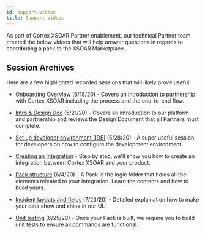 ```yaml
---
id: support-videos 
title: Support Videos 
---
```


As part of Cortex XSOAR Partner enablement, our technical Partner team created the below videos that will help answer questions in regards to contributing a pack to the XSOAR Marketplace. 

## Session Archives

Here are a few highlighted recorded sessions that will likely prove useful:

- <a href="https://drive.google.com/file/d/1mHRA0U14squFNJ05BpVvwDmWMOuG8yv9/view?usp=sharing" target="_blank">Onboarding Overview</a> (6/18/20) - Covers an introduction to partnership with Cortex XSOAR including the process and the end-to-end flow.

- <a href="https://drive.google.com/file/d/1-DoQ5YfvocRlVfsC0G2J_xovnUvQ6lsr/view?usp=sharing" target="_blank">Intro &amp; Design Doc</a> (5/21/20) - Covers an introduction to our platform and partnership and reviews the Design Document that all Partners must complete. 

- <a href="https://drive.google.com/file/d/1-dpV0sWexlEfEhFuP1p6fLmmsL7zrvCZ/view?usp=sharing" target="_blank">Set up developer environment (IDE)</a> (5/28/20) - A super useful session for developers on how to configure the development environment.

- <a href="https://drive.google.com/file/d/1MWwPE0jG_zyUPNuQAtW8nMMhJrAN_ZTA/view?usp=sharing" target="_blank">Creating an Integration</a> - Step by step, we'll show you how to create an integration between Cortex XSOAR and your product. 

- <a href="https://drive.google.com/file/d/10A9jyA9ugcZr3MTHOMmx39a5uWGJr2eX/view?usp=sharing" target="_blank">Pack structure</a> (6/4/20) - A Pack is the logic folder that holds all the elements releated to your integration. Learn the contents and how to build yours. 

- <a href="https://drive.google.com/file/d/1rldE4cX97_jxfcuHxU_MsYuyEFywcLu1/view?usp=sharing" target="_blank">Incident layouts and fields</a> (7/23/20) - Detailed explaination how to make your data show and shine in our UI. 

- <a href="https://drive.google.com/file/d/1x57ZERhXKGiWMj6Au1q4hy4De9TRVi0P/view?usp=sharing" target="_blank">Unit testing</a> (6/25/20) - Once your Pack is built, we require you to build unit tests to ensure all commands are functional. 
